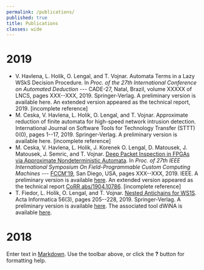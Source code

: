 ```yaml
---
permalink: /publications/
published: true
title: Publications
classes: wide
---
```

# 2019

* V. Havlena, L. Holik, O. Lengal, and T. Vojnar. Automata Terms in a Lazy WSkS Decision Procedure. In *Proc. of the 27th International Conference on Automated Deduction* --- CADE-27, Natal, Brazil, volume XXXXX of LNCS, pages XXX--XXX, 2019. Springer-Verlag. A preliminary version is available here. An extended version appeared as the technical report, 2019. [incomplete reference]
* M. Ceska, V. Havlena, L. Holik, O. Lengal, and T. Vojnar. Approximate reduction of finite automata for high-speed network intrusion detection. International Journal on Software Tools for Technology Transfer (STTT) 0(0), pages 1--17, 2019. Springer-Verlag. A preliminary version is available here. [incomplete reference]
* M. Ceska, V. Havlena, L. Holik, J. Korenek O. Lengal, D. Matousek, J. Matousek, J. Semric, and T. Vojnar. [Deep Packet Inspection in FPGAs via Approximate Nondeterministic Automata](http://dx.doi.org/XXXXXXXXXXXXXXX). In *Proc. of 27th IEEE International Symposium On Field-Programmable Custom Computing Machines* --- [FCCM'19](http://www.fccm.org/), San Diego, USA, pages XXX--XXX, 2019. IEEE. A preliminary version is available [here](https://github.com/ondrik/ondrik.github.io/raw/master/publications/fccm19-hw-nfa-reductions.pdf). An extended version appeared as the technical report [CoRR abs/1904.10786](https://arxiv.org/abs/1904.10786). [incomplete reference]
* T. Fiedor, L. Holik, O. Lengal, and T. Vojnar. [Nested Antichains for WS1S](http://dx.doi.org/10.1007/s00236-018-0331-z). Acta Informatica 56(3), pages 205--228, 2019. Springer-Verlag. A preliminary version is available [here](https://github.com/ondrik/ondrik.github.io/raw/master/publications/fhlv-acta-19-ws1s-dwina.pdf). The associated tool dWiNA is available [here](http://www.fit.vutbr.cz/research/groups/verifit/tools/dWiNA/).

# 2018

Enter text in [Markdown](http://daringfireball.net/projects/markdown/). Use the toolbar above, or click the **?** button for formatting help.
